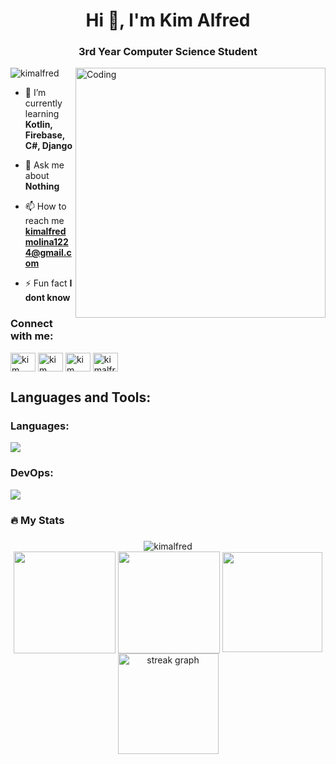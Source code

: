 <h1 align="center">Hi 👋, I'm Kim Alfred</h1>
<h3 align="center">3rd Year Computer Science Student</h3>
<img align="right" alt="Coding" width="400" src="https://media.tenor.com/K02_c3XLq68AAAAC/paimon.gif">

<p align="left"> <img src="https://komarev.com/ghpvc/?username=kimalfred&label=Profile%20views&color=0e75b6&style=flat" alt="kimalfred" /> </p>


- 🌱 I’m currently learning **Kotlin, Firebase, C#, Django**

- 💬 Ask me about **Nothing**

- 📫 How to reach me **kimalfredmolina1224@gmail.com**

- ⚡ Fun fact **I dont know**

<h3 align="left">Connect with me:</h3>
<p align="left">
<a href="https://www.linkedin.com/in/kim-alfred-molina-323455276/" target="blank"><img align="center" src="https://raw.githubusercontent.com/rahuldkjain/github-profile-readme-generator/master/src/images/icons/Social/linked-in-alt.svg" alt="kim alfred molina" height="30" width="40" /></a>
<a href="https://stackoverflow.com/users/23153926/kim-alfred-a-molina" target="blank"><img align="center" src="https://raw.githubusercontent.com/rahuldkjain/github-profile-readme-generator/master/src/images/icons/Social/stack-overflow.svg" alt="kim alfred a. molina" height="30" width="40" /></a>
<a href="https://www.facebook.com/kimalfred.amolina" target="blank"><img align="center" src="https://raw.githubusercontent.com/rahuldkjain/github-profile-readme-generator/master/src/images/icons/Social/facebook.svg" alt="kim alfred a. molina" height="30" width="40" /></a>
<a href="https://www.instagram.com/kim_alfredkim/" target="blank"><img align="center" src="https://raw.githubusercontent.com/rahuldkjain/github-profile-readme-generator/master/src/images/icons/Social/instagram.svg" alt="kimalfred_kim" height="30" width="40" /></a>
</p>

<h2 align="left">Languages and Tools:</h2>
<p align=>
  <h3 align="left">Languages:</h3>
  <a href="https://skillicons.dev">
    <img src="https://skillicons.dev/icons?i=html,css,javascript,react,tailwind,php,java,python,django,visualstudio,bootstrap" />
  </a>
  <h3 align="left">DevOps:</h3>
   <a href="https://skillicons.dev">
    <img src="https://skillicons.dev/icons?i=mysql,git,figma,github,stackoverflow" />
  </a>
</p>


<h3 align="left">🔥  My Stats</h3>

###

<div align="center">
    <img align="center" src="https://github-readme-stats.vercel.app/api/top-langs?username=kimalfred&show_icons=true&locale=en&layout=compact&theme=dark&langs_count=20" alt="kimalfred" />
  <br>
  <img align="center" src="http://github-profile-summary-cards.vercel.app/api/cards/most-commit-language?username=kimalfred&theme=dark" height="163em" />
  <img align="center" src="http://github-profile-summary-cards.vercel.app/api/cards/repos-per-language?username=kimalfred&theme=dark" height="163em" /> 
  <img align="center" src="http://github-profile-summary-cards.vercel.app/api/cards/profile-details?username=kimalfred&theme=dark" height="160em" /> 
  <br>
  <img src="https://streak-stats.demolab.com?user=kimalfred&locale=en&mode=daily&theme=dark&hide_border=true&border_radius=0&order=3" height="161em" alt="streak graph"  />
</div>
